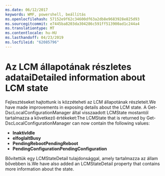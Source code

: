 ```yaml
---
ms.date: 06/12/2017
keywords: WMF, powershell, beállítás
ms.openlocfilehash: 57152e9f62c34600df63a2db8e9683928e825d93
ms.sourcegitcommit: e7445ba8203da304286c591ff513900ad1c244a4
ms.translationtype: MT
ms.contentlocale: hu-HU
ms.lasthandoff: 04/23/2019
ms.locfileid: "62085796"
---
```

# <a name="detailed-information-about-lcm-state"></a><span data-ttu-id="69895-102">Az LCM állapotának részletes adatai</span><span class="sxs-lookup"><span data-stu-id="69895-102">Detailed information about LCM state</span></span>

<span data-ttu-id="69895-103">Fejlesztéseket hajtottunk is közzéteheti az LCM állapotának részleteit.</span><span class="sxs-lookup"><span data-stu-id="69895-103">We have made improvements in exposing details about the LCM state.</span></span> <span data-ttu-id="69895-104">A Get-DscLocalConfigurationManager által visszaadott LCMState mostantól tartalmazza a következő értékeket:</span><span class="sxs-lookup"><span data-stu-id="69895-104">The LCMState that is returned by Get-DscLocalConfigurationManager can now contain the following values:</span></span>

* <span data-ttu-id="69895-105">**Inaktív**</span><span class="sxs-lookup"><span data-stu-id="69895-105">**Idle**</span></span>
* <span data-ttu-id="69895-106">**elfoglalt**</span><span class="sxs-lookup"><span data-stu-id="69895-106">**Busy**</span></span>
* <span data-ttu-id="69895-107">**PendingReboot**</span><span class="sxs-lookup"><span data-stu-id="69895-107">**PendingReboot**</span></span>
* <span data-ttu-id="69895-108">**PendingConfiguration**</span><span class="sxs-lookup"><span data-stu-id="69895-108">**PendingConfiguration**</span></span>

<span data-ttu-id="69895-109">Bővítettük egy LCMStateDetail tulajdonsággal, amely tartalmazza az állam bővebben is.</span><span class="sxs-lookup"><span data-stu-id="69895-109">We have also added an LCMStateDetail property that contains more information about the state.</span></span>
